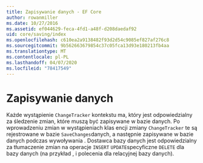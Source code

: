 ```yaml
---
title: Zapisywanie danych - EF Core
author: rowanmiller
ms.date: 10/27/2016
ms.assetid: ef044629-feca-4fd1-a48f-d208daedaf92
uid: core/saving/index
ms.openlocfilehash: c610ea2a9138482f93d2d54c9085ef827af276c8
ms.sourcegitcommit: 9b562663679854c37c05fca13d93e180213fb4aa
ms.translationtype: MT
ms.contentlocale: pl-PL
ms.lasthandoff: 04/07/2020
ms.locfileid: "78417549"
---
```

# <a name="saving-data"></a>Zapisywanie danych

Każde wystąpienie `ChangeTracker` kontekstu ma, który jest odpowiedzialny za śledzenie zmian, które muszą być zapisywane w bazie danych. Po wprowadzeniu zmian w wystąpieniach klas encji zmiany `ChangeTracker` te są rejestrowane w bazie `SaveChanges`danych, a następnie zapisywane w bazie danych podczas wywoływania . Dostawca bazy danych jest odpowiedzialny za tłumaczenie zmian na operacje `INSERT` `UPDATE`specyficzne `DELETE` dla bazy danych (na przykład , i polecenia dla relacyjnej bazy danych).
